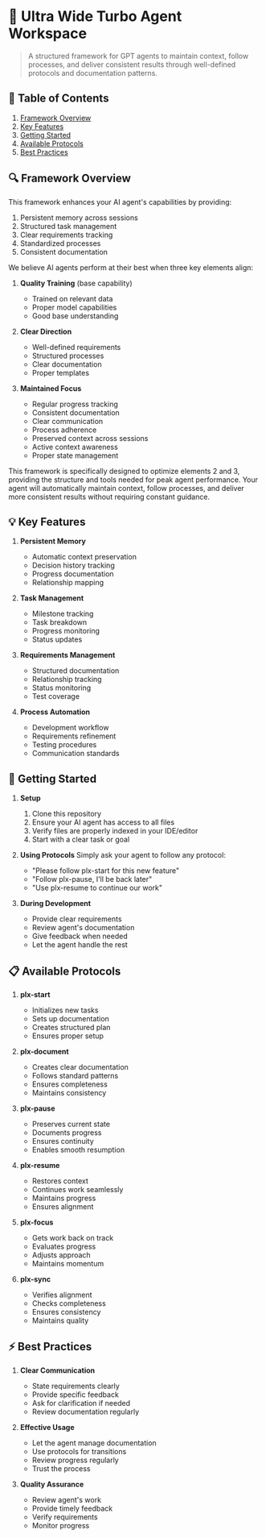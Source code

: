 # 🤖 Ultra Wide Turbo Agent Workspace

> A structured framework for GPT agents to maintain context, follow processes, and deliver consistent results through well-defined protocols and documentation patterns.

## 📑 Table of Contents
1. [Framework Overview](#-framework-overview)
2. [Key Features](#-key-features)
3. [Getting Started](#-getting-started)
4. [Available Protocols](#-available-protocols)
5. [Best Practices](#-best-practices)

## 🔍 Framework Overview

This framework enhances your AI agent's capabilities by providing:
1. Persistent memory across sessions
2. Structured task management
3. Clear requirements tracking
4. Standardized processes
5. Consistent documentation

We believe AI agents perform at their best when three key elements align:

1. **Quality Training** (base capability)
   - Trained on relevant data
   - Proper model capabilities
   - Good base understanding

2. **Clear Direction**
   - Well-defined requirements
   - Structured processes
   - Clear documentation
   - Proper templates

3. **Maintained Focus**
   - Regular progress tracking
   - Consistent documentation
   - Clear communication
   - Process adherence
   - Preserved context across sessions
   - Active context awareness
   - Proper state management

This framework is specifically designed to optimize elements 2 and 3, providing the structure and tools needed for peak agent performance. Your agent will automatically maintain context, follow processes, and deliver more consistent results without requiring constant guidance.

## 💡 Key Features

1. **Persistent Memory**
   - Automatic context preservation
   - Decision history tracking
   - Progress documentation
   - Relationship mapping

2. **Task Management**
   - Milestone tracking
   - Task breakdown
   - Progress monitoring
   - Status updates

3. **Requirements Management**
   - Structured documentation
   - Relationship tracking
   - Status monitoring
   - Test coverage

4. **Process Automation**
   - Development workflow
   - Requirements refinement
   - Testing procedures
   - Communication standards

## 🚀 Getting Started

1. **Setup**
   1. Clone this repository
   2. Ensure your AI agent has access to all files
   3. Verify files are properly indexed in your IDE/editor
   4. Start with a clear task or goal

2. **Using Protocols**
   Simply ask your agent to follow any protocol:
   - "Please follow plx-start for this new feature"
   - "Follow plx-pause, I'll be back later"
   - "Use plx-resume to continue our work"

3. **During Development**
   - Provide clear requirements
   - Review agent's documentation
   - Give feedback when needed
   - Let the agent handle the rest

## 📋 Available Protocols

1. **plx-start**
   - Initializes new tasks
   - Sets up documentation
   - Creates structured plan
   - Ensures proper setup

2. **plx-document**
   - Creates clear documentation
   - Follows standard patterns
   - Ensures completeness
   - Maintains consistency

3. **plx-pause**
   - Preserves current state
   - Documents progress
   - Ensures continuity
   - Enables smooth resumption

4. **plx-resume**
   - Restores context
   - Continues work seamlessly
   - Maintains progress
   - Ensures alignment

5. **plx-focus**
   - Gets work back on track
   - Evaluates progress
   - Adjusts approach
   - Maintains momentum

6. **plx-sync**
   - Verifies alignment
   - Checks completeness
   - Ensures consistency
   - Maintains quality

## ⚡ Best Practices

1. **Clear Communication**
   - State requirements clearly
   - Provide specific feedback
   - Ask for clarification if needed
   - Review documentation regularly

2. **Effective Usage**
   - Let the agent manage documentation
   - Use protocols for transitions
   - Review progress regularly
   - Trust the process

3. **Quality Assurance**
   - Review agent's work
   - Provide timely feedback
   - Verify requirements
   - Monitor progress
